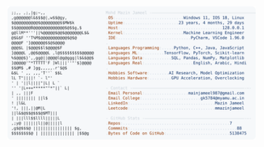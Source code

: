 <picture>
  <source srcset="https://raw.githubusercontent.com/mmazinjameel/mmazinjameel/main/dark_mode.svg?v=1743689401" media="(prefers-color-scheme: dark)">
  <img src="https://raw.githubusercontent.com/mmazinjameel/mmazinjameel/main/light_mode.svg?v=1743689401">
</picture>
